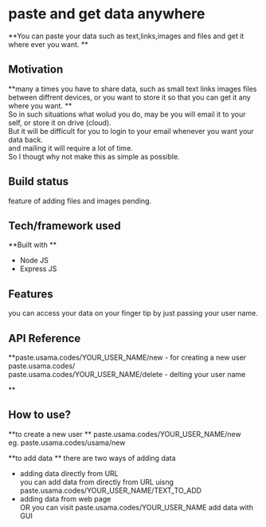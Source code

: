# paste and get data anywhere
**You can paste your data such as text,links,images and files and get it where ever you want. **


## Motivation
**many a times you have to share data, such as small text links images files between diffrent devices, or you want to store it so that you can get it any where you want. **<br>
So in such situations what wolud you do, may be you will email it to your self, or store it on drive (cloud).<br>
But it will be difficult for you to login to your email whenever you want your data back.<br>
and mailing it will require a lot of time.<br>
So I thougt why not make this as simple as possible.<br>

## Build status
feature of adding files and images pending.


## Tech/framework used

**Built with **
<ul>
  <li>Node JS</li>
  <li>Express JS</li>
</ul>


## Features
you can access your data on your finger tip by just passing your user name.


## API Reference

**paste.usama.codes/YOUR_USER_NAME/new - for creating a new user
paste.usama.codes/<br>
paste.usama.codes/YOUR_USER_NAME/delete - delting your user name

**

## How to use?

**to create a new user ** 
paste.usama.codes/YOUR_USER_NAME/new<br>
eg. paste.usama.codes/usama/new

**to add data **
there are two ways of adding data
<ul>
  <li>adding data directly from URL</li>
  you can add data from directly from URL uisng paste.usama.codes/YOUR_USER_NAME/TEXT_TO_ADD
  <li>adding data from web page</li>
  OR you can visit paste.usama.codes/YOUR_USER_NAME
  add data with GUI
 </ul>
